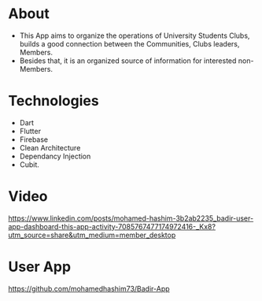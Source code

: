 # About
- This App aims to organize the operations of University Students Clubs, builds a good connection between the Communities, Clubs leaders, Members.
- Besides that, it is an organized source of information for interested non-Members.

# Technologies
- Dart
- Flutter
- Firebase
- Clean Architecture
- Dependancy Injection
- Cubit.

# Video 

https://www.linkedin.com/posts/mohamed-hashim-3b2ab2235_badir-user-app-dashboard-this-app-activity-7085767477174972416-_Kx8?utm_source=share&utm_medium=member_desktop

# User App

https://github.com/mohamedhashim73/Badir-App

